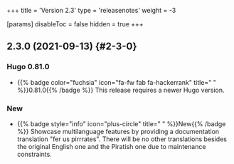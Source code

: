 +++
title = 'Version 2.3'
type = 'releasenotes'
weight = -3

[params]
  disableToc = false
  hidden = true
+++

## 2.3.0 (2021-09-13) {#2-3-0}

### Hugo 0.81.0

- {{% badge color="fuchsia" icon="fa-fw fab fa-hackerrank" title=" " %}}0.81.0{{% /badge %}} This release requires a newer Hugo version.

### New

- {{% badge style="info" icon="plus-circle" title=" " %}}New{{% /badge %}} Showcase multilanguage features by providing a documentation translation "fer us pirrrates". There will be no other translations besides the original English one and the Piratish one due to maintenance constraints.
